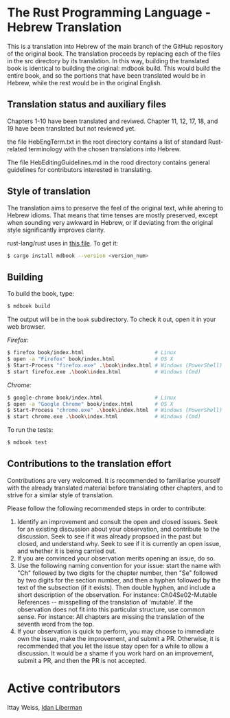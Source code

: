 # The Rust Programming Language - Hebrew Translation
This is a translation into Hebrew of the main branch of the GitHub repository of the original book. The translation proceeds by replacing each of the files in the src directory by its translation. In this way, building the translated book is identical to building the original: mdbook build. This would build the entire book, and so the portions that have been translated would be in Hebrew, while the rest would be in the original English. 

## Translation status and auxiliary files
Chapters 1-10 have been translated and reviwed. Chapter 11, 12, 17, 18, and 19 have been translated but not reviewed yet.

the file HebEngTerm.txt in the root directory contains a list of standard Rust-related terminology with the chosen translations into Hebrew. 

The file HebEditingGuidelines.md in the rood directory contains general guidelines for contributors interested in translating. 

## Style of translation
The translation aims to preserve the feel of the original text, while ahering to Hebrew idioms. That means that time tenses are mostly preserved, except when sounding very awkward in Hebrew, or if deviating from the original style significantly improves clarity. 


rust-lang/rust uses in [this file][rust-mdbook]. To get it:

[mdBook]: https://github.com/rust-lang-nursery/mdBook
[rust-mdbook]: https://github.com/rust-lang/rust/blob/master/src/tools/rustbook/Cargo.toml

```bash
$ cargo install mdbook --version <version_num>
```

## Building

To build the book, type:

```bash
$ mdbook build
```

The output will be in the `book` subdirectory. To check it out, open it in
your web browser.

_Firefox:_
```bash
$ firefox book/index.html                       # Linux
$ open -a "Firefox" book/index.html             # OS X
$ Start-Process "firefox.exe" .\book\index.html # Windows (PowerShell)
$ start firefox.exe .\book\index.html           # Windows (Cmd)
```

_Chrome:_
```bash
$ google-chrome book/index.html                 # Linux
$ open -a "Google Chrome" book/index.html       # OS X
$ Start-Process "chrome.exe" .\book\index.html  # Windows (PowerShell)
$ start chrome.exe .\book\index.html            # Windows (Cmd)
```

To run the tests:

```bash
$ mdbook test
```

## Contributions to the translation effort
Contributions are very welcomed. It is recommended to familiarise yourself with the already translated material before translating other chapters, and to strive for a similar style of translation. 

Please follow the following recommended steps in order to contribute:
1) Identify an improvement and consult the open and closed issues. Seek for an existing discussion about your observation, and contribute to the discussion. Seek to see if it was already propsoed in the past but closed, and understand why. Seek to see if it is currently an open issue, and whether it is being carried out. 
2) If you are convinced your observation merits opening an issue, do so. 
3) Use the following naming convention for your issue: start the name with "Ch" followed by two digits for the chapter number, then "Se" followed by two digits for the section number, and then a hyphen followed by the text of the subsection (if it exists). Then double hyphen, and include a short description of the observation. For instance: Ch04Se02-Mutable References -- misspelling of the translation of 'mutable'. If the observation does not fit into this particular structure, use common sense. For instance: All chapters are missing the translation of the seventh word from the top.
4) If your observation is quick to perform, you may choose to immediate own the issue, make the improvement, and submit a PR. Otherwise, it is recommended that you let the issue stay open for a while to allow a discussion. It would be a shame if you work hard on an improvement, submit a PR, and then the PR is not accepted. 

# Active contributors
Ittay Weiss,
[Idan Liberman](https://github.com/IdanLib)
